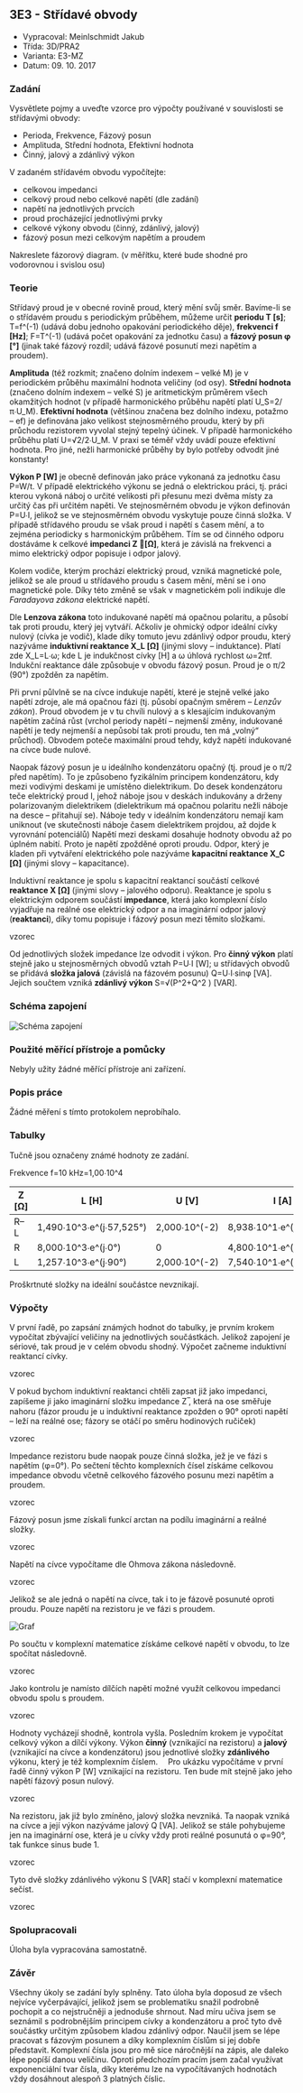 ## 3E3 - Střídavé obvody
 - Vypracoval: Meinlschmidt Jakub
 - Třída: 3D/PRA2
 - Varianta: E3-MZ
 - Datum: 09. 10. 2017

### Zadání
Vysvětlete pojmy a uveďte vzorce pro výpočty používané v souvislosti se střídavými obvody:

-	Perioda, Frekvence, Fázový posun
-	Amplituda, Střední hodnota, Efektivní hodnota
-	Činný, jalový a zdánlivý výkon

V zadaném střídavém obvodu vypočítejte:

-	celkovou impedanci
-	celkový proud nebo celkové napětí (dle zadání)
-	napětí na jednotlivých prvcích
-	proud procházející jednotlivými prvky
-	celkové výkony obvodu (činný, zdánlivý, jalový)
-	fázový posun mezi celkovým napětím a proudem

Nakreslete fázorový diagram. (v měřítku, které bude shodné pro vodorovnou i svislou osu) 

 
### Teorie
Střídavý proud je v obecné rovině proud, který mění svůj směr. Bavíme-li se o střídavém proudu s periodickým průběhem, můžeme určit **periodu T [s]**; T=f^(-1) (udává dobu jednoho opakování periodického děje), **frekvenci f [Hz]**; F=T^(-1) (udává počet opakování za jednotku času) a **fázový posun φ [°]** (jinak také fázový rozdíl; udává fázové posunutí mezi napětím a proudem).

**Amplituda** (též rozkmit; značeno dolním indexem – velké M) je v periodickém průběhu maximální hodnota veličiny (od osy). **Střední hodnota** (značeno dolním indexem – velké S) je aritmetickým průměrem všech okamžitých hodnot (v případě harmonického průběhu napětí platí U_S=2/π∙U_M). **Efektivní hodnota** (většinou značena bez dolního indexu, potažmo – ef) je definována jako velikost stejnosměrného proudu, který by při průchodu rezistorem vyvolal stejný tepelný účinek. V případě harmonického průběhu platí U=√2/2∙U_M. V praxi se téměř vždy uvádí pouze efektivní hodnota. Pro jiné, nežli harmonické průběhy by bylo potřeby odvodit jiné konstanty!

**Výkon P [W]** je obecně definován jako práce vykonaná za jednotku času P=W/t. V případě elektrického výkonu se jedná o elektrickou práci, tj. práci kterou vykoná náboj o určité velikosti při přesunu mezi dvěma místy za určitý čas při určitém napěti. Ve stejnosměrném obvodu je výkon definován P=U∙I, jelikož se ve stejnosměrném obvodu vyskytuje pouze činná složka. V případě střídavého proudu se však proud i napětí s časem mění, a to zejména periodicky s harmonickým průběhem. Tím se od činného odporu dostáváme k celkové **impedanci Z ⃗[Ω]**, která je závislá na frekvenci a mimo elektrický odpor popisuje i odpor jalový.

Kolem vodiče, kterým prochází elektrický proud, vzniká magnetické pole, jelikož se ale proud u střídavého proudu s časem mění, mění se i ono magnetické pole. Díky této změně se však v magnetickém poli indikuje dle *Faradayova zákona* elektrické napětí.

Dle **Lenzova zákona** toto indukované napětí má opačnou polaritu, a působí tak proti proudu, který jej vytváří. Ačkoliv je ohmický odpor ideální cívky nulový (cívka je vodič), klade díky tomuto jevu zdánlivý odpor proudu, který nazýváme **induktivní reaktance X_L  [Ω]** (jinými slovy – induktance). Platí zde X_L=L∙ω; kde L je indukčnost cívky [H] a ω úhlová rychlost ω=2πf. Indukční reaktance dále způsobuje v obvodu fázový posun. Proud je o π/2 (90°) zpožděn za napětím.

Při první půlvlně se na cívce indukuje napětí, které je stejně velké jako napětí zdroje, ale má opačnou fázi (tj. působí opačným směrem – *Lenzův zákon*). Proud obvodem je v tu chvíli nulový a s klesajícím indukovaným napětím začíná růst (vrchol periody napětí – nejmenší změny, indukované napětí je tedy nejmenší a nepůsobí tak proti proudu, ten má „volný“ průchod). Obvodem poteče maximální proud tehdy, když napětí indukované na cívce bude nulové.

Naopak fázový posun je u ideálního kondenzátoru opačný (tj. proud je o π/2  před napětím). To je způsobeno fyzikálním principem kondenzátoru, kdy mezi vodivými deskami je umístěno dielektrikum. Do desek kondenzátoru teče elektrický proud I, jehož náboje jsou v deskách indukovány a drženy polarizovaným dielektrikem (dielektrikum má opačnou polaritu nežli náboje na desce – přitahují se). Náboje tedy v ideálním kondenzátoru nemají kam uniknout (ve skutečnosti náboje časem dielektrikem projdou, až dojde k vyrovnání potenciálů) Napětí mezi deskami dosahuje hodnoty obvodu až po úplném nabití. Proto je napětí zpožděné oproti proudu. Odpor, který je kladen při vytváření elektrického pole nazýváme **kapacitní reaktance X_C [Ω]** (jinými slovy – kapacitance).

Induktivní reaktance je spolu s kapacitní reaktancí součástí celkové **reaktance X [Ω]** (jinými slovy – jalového odporu). Reaktance je spolu s elektrickým odporem součástí **impedance**, která jako komplexní číslo vyjadřuje na reálné ose elektrický odpor a na imaginární odpor jalový (**reaktanci**), díky tomu popisuje i fázový posun mezi těmito složkami.

vzorec

Od jednotlivých složek impedance lze odvodit i výkon. Pro **činný výkon** platí stejně jako u stejnosměrných obvodů vztah P=U∙I [W]; u střídavých obvodů se přidává **složka jalová** (závislá na fázovém posunu) Q=U∙I∙sin⁡φ [VA]. Jejich součtem vzniká **zdánlivý výkon** S=√(P^2+Q^2 ) [VAR].

### Schéma zapojení
![Schéma zapojení](https://github.com/jmeinlschmidt/mereni-sps-cl/blob/master/3E/3E3/3E3-schema.PNG "Schéma zapojení")

### Použité měřící přístroje a pomůcky
Nebyly užity žádné měřící přístroje ani zařízení.

### Popis práce
Žádné měření s tímto protokolem neprobíhalo.

### Tabulky
Tučně jsou označeny známé hodnoty ze zadání.

Frekvence f=10 kHz=1,00∙10^4

| Z [Ω] | L [H]                      | U [V]           | I [A]                      | P [W]           | Q [VA]       | S [VAR]      |              | 
|-------|----------------------------|-----------------|----------------------------|-----------------|--------------|--------------|--------------| 
| R–L   | 1,490∙10^3∙e^(j∙57,525°) | 2,000∙10^(-2) | 8,938∙10^1∙e^(j∙57,525°) | 6,000∙10^(-2) | 2,880∙10^0 | 4,524∙10^0 | 5,363∙10^0 | 
| R     | 8,000∙10^3∙e^(j∙0°)      |               0  | 4,800∙10^1∙e^(j∙0°)      | 6,000∙10^(-2) | 2,880∙10^0 |          0    | 2,880∙10^0 | 
| L     | 1,257∙10^3∙e^(j∙90°)     | 2,000∙10^(-2) | 7,540∙10^1∙e^(j∙90°)     | 6,000∙10^(-2) |          0    | 4,524∙10^0 | 4,524∙10^0 | 

Proškrtnuté složky na ideální součástce nevznikají.

### Výpočty
V první řadě, po zapsání známých hodnot do tabulky, je prvním krokem vypočítat zbývající veličiny na jednotlivých součástkách. Jelikož zapojení je sériové, tak proud je v celém obvodu shodný. Výpočet začneme induktivní reaktancí cívky.

vzorec

V pokud bychom induktivní reaktanci chtěli zapsat již jako impedanci, zapíšeme ji jako imaginární složku impedance Z ̅, která na ose směřuje nahoru (fázor proudu je u induktivní reaktance zpožden o 90° oproti napětí – leží na reálné ose; fázory se otáčí po směru hodinových ručiček)

vzorec

Impedance rezistoru bude naopak pouze činná složka, jež je ve fázi s napětím (φ=0°). Po sečtení těchto komplexních čísel získáme celkovou impedance obvodu včetně celkového fázového posunu mezi napětím a proudem.

vzorec

Fázový posun jsme získali funkcí arctan na podílu imaginární a reálné složky.

vzorec

Napětí na cívce vypočítame dle Ohmova zákona následovně.

vzorec

Jelikož se ale jedná o napětí na cívce, tak i to je fázově posunuté oproti proudu. Pouze napětí na rezistoru je ve fázi s proudem.

![Graf](https://github.com/jmeinlschmidt/mereni-sps-cl/blob/master/3E/3E3/3E3-graf.PNG "Graf")

Po součtu v komplexní matematice získáme celkové napětí v obvodu, to lze spočítat následovně.

vzorec

Jako kontrolu je namísto dílčích napětí možné využít celkovou impedanci obvodu spolu s proudem.

vzorec

Hodnoty vycházejí shodně, kontrola vyšla. Posledním krokem je vypočítat celkový výkon a dílčí výkony. Výkon **činný** (vznikající na rezistoru) a **jalový** (vznikající na cívce a kondenzátoru) jsou jednotlivé složky **zdánlivého** výkonu, který je též komplexním číslem. 
Pro ukázku vypočítáme v první řadě činný výkon P [W] vznikající na rezistoru. Ten bude mít stejně jako jeho napětí fázový posun nulový.

vzorec

Na rezistoru, jak již bylo zmíněno, jalový složka nevzniká. Ta naopak vzniká na cívce a její výkon nazýváme jalový Q [VA]. Jelikož se stále pohybujeme jen na imaginární ose, která je u cívky vždy proti reálné posunutá o φ=90°, tak funkce sinus bude 1.

vzorec

Tyto dvě složky zdánlivého výkonu S [VAR] stačí v komplexní matematice sečíst.

vzorec

### Spolupracovali
Úloha byla vypracována samostatně.

### Závěr
Všechny úkoly se zadání byly splněny. Tato úloha byla doposud ze všech nejvíce vyčerpávající, jelikož jsem se problematiku snažil podrobně pochopit a co nejstručněji a jednoduše shrnout. Nad míru učiva jsem se seznámil s podrobnějším principem cívky a kondenzátoru a proč tyto dvě součástky určitým způsobem kladou zdánlivý odpor. Naučil jsem se lépe pracovat s fázovým posunem a díky komplexním číslům si jej dobře představit. Komplexní čísla jsou pro mě sice náročnější na zápis, ale daleko lépe popíší danou veličinu. Oproti předchozím pracím jsem začal využívat exponenciální tvar čísla, díky kterému lze na vypočítávaných hodnotách vždy dosáhnout alespoň 3 platných číslic.
